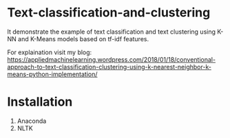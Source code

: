 # Text-classification-and-clustering

It demonstrate the example of text classification and text clustering using K-NN and K-Means models based on tf-idf features.

For explaination visit my blog:
https://appliedmachinelearning.wordpress.com/2018/01/18/conventional-approach-to-text-classification-clustering-using-k-nearest-neighbor-k-means-python-implementation/

# Installation
1. Anaconda
2. NLTK

